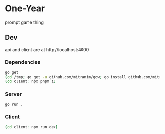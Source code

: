 # One-Year

prompt game thing

## Dev

api and client are at http://localhost:4000
 
### Dependencies

```sh
go get
(cd /tmp; go get -u github.com/mitranim/gow; go install github.com/mitranim/gow)
(cd client; npx pnpm i)
```

### Server

```sh
go run .
```

### Client

```sh
(cd client; npm run dev)
```


